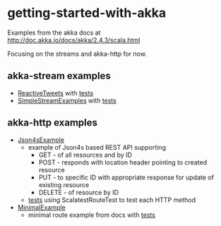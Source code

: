 # getting-started-with-akka

Examples from the akka docs at http://doc.akka.io/docs/akka/2.4.3/scala.html

Focusing on the streams and akka-http for now.

## akka-stream examples

  * [ReactiveTweets](src/main/scala/uk/carwynellis/akka/stream/ReactiveTweets.scala) with [tests](src/test/scala/uk/carwynellis/akka/stream/ReactiveTweetsTest.scala)
  * [SimpleStreamExamples](src/main/scala/uk/carwynellis/akka/stream/SimpleStreamExamples.scala) with [tests](src/test/scala/uk/carwynellis/akka/stream/SimpleStreamExamplesTest.scala)

## akka-http examples

  * [Json4sExample](src/main/scala/uk/carwynellis/akka/http/Json4sExample.scala)
    * example of Json4s based REST API supporting
        * GET     - of all resources and by ID
        * POST    - responds with location header pointing to created resource
        * PUT     - to specific ID with appropriate response for update of existing resource
        * DELETE  - of resource by ID
    * [tests](src/test/scala/uk/carwynellis/akka/http/Json4sExampleTest.scala) using ScalatestRouteTest to test each HTTP method
  * [MinimalExample](src/main/scala/uk/carwynellis/akka/http/Json4sExample.scala)
    * minimal route example from docs with [tests](src/test/scala/uk/carwynellis/akka/http/MinimalExampleTest.scala)
